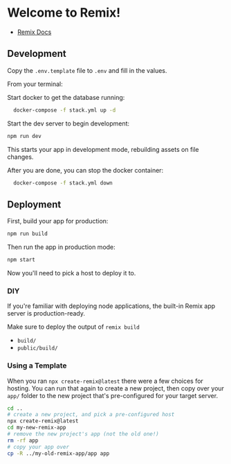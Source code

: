 # Welcome to Remix!

- [Remix Docs](https://remix.run/docs)

## Development

Copy the `.env.template` file to `.env` and fill in the values.

From your terminal:


Start docker to get the database running:
```sh
  docker-compose -f stack.yml up -d
```
Start the dev server to begin development:

```sh
npm run dev
```

This starts your app in development mode, rebuilding assets on file changes.


After you are done, you can stop the docker container:
```sh
  docker-compose -f stack.yml down
```

## Deployment

First, build your app for production:

```sh
npm run build
```

Then run the app in production mode:

```sh
npm start
```

Now you'll need to pick a host to deploy it to.

### DIY

If you're familiar with deploying node applications, the built-in Remix app server is production-ready.

Make sure to deploy the output of `remix build`

- `build/`
- `public/build/`

### Using a Template

When you ran `npx create-remix@latest` there were a few choices for hosting. You can run that again to create a new project, then copy over your `app/` folder to the new project that's pre-configured for your target server.

```sh
cd ..
# create a new project, and pick a pre-configured host
npx create-remix@latest
cd my-new-remix-app
# remove the new project's app (not the old one!)
rm -rf app
# copy your app over
cp -R ../my-old-remix-app/app app
```
